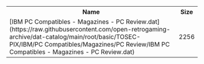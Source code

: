 <table>
<tr><th>Name</th><th>Size</th></tr>
<tr><td>[IBM PC Compatibles - Magazines - PC Review.dat](https://raw.githubusercontent.com/open-retrogaming-archive/dat-catalog/main/root/basic/TOSEC-PIX/IBM/PC Compatibles/Magazines/PC Review/IBM PC Compatibles - Magazines - PC Review.dat)</td><td>2256</td></tr>
</table>
